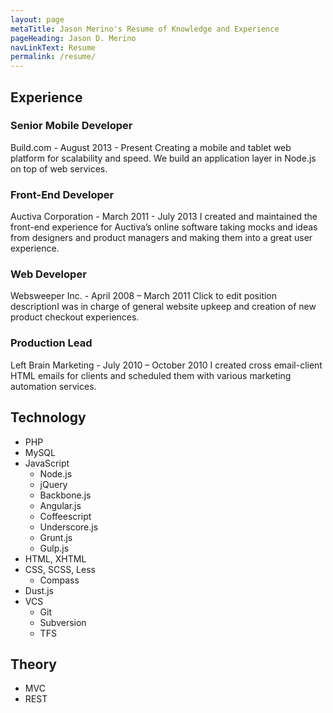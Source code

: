 ```yaml
---
layout: page
metaTitle: Jason Merino's Resume of Knowledge and Experience
pageHeading: Jason D. Merino
navLinkText: Resume
permalink: /resume/
---
```


## Experience

### Senior Mobile Developer
Build.com - August 2013 - Present
Creating a mobile and tablet web platform for scalability and speed. We build an application layer in Node.js on top of web services.

### Front-End Developer
Auctiva Corporation - March 2011 - July 2013
I created and maintained the front-end experience for Auctiva’s online software taking mocks and ideas from designers and product managers and making them into a great user experience.

### Web Developer
Websweeper Inc. - April 2008 – March 2011
Click to edit position descriptionI was in charge of general website upkeep and creation of new product checkout experiences.

### Production Lead
Left Brain Marketing - July 2010 – October 2010
I created cross email-client HTML emails for clients and scheduled them with various marketing automation services.

## Technology

* PHP
* MySQL
* JavaScript
  * Node.js
  * jQuery
  * Backbone.js
  * Angular.js
  * Coffeescript
  * Underscore.js
  * Grunt.js
  * Gulp.js
* HTML, XHTML
* CSS, SCSS, Less
  * Compass
* Dust.js
* VCS
  * Git
  * Subversion
  * TFS

## Theory
* MVC
* REST